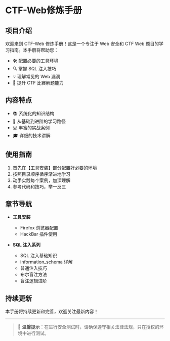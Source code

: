 # CTF-Web修炼手册

## 项目介绍

欢迎来到 CTF-Web 修炼手册！这是一个专注于 Web 安全和 CTF Web 题目的学习指南。本手册将帮助您：

- 🛠️ 配置必要的工具环境
- 🔍 掌握 SQL 注入技巧
- 💡 理解常见的 Web 漏洞
- 🎯 提升 CTF 比赛解题能力

## 内容特点

- 📚 系统化的知识结构
- 🔰 从基础到进阶的学习路径
- 💻 丰富的实战案例
- 🎓 详细的技术讲解

## 使用指南

1. 首先在【工具安装】部分配置好必要的环境
2. 按照目录顺序循序渐进地学习
3. 动手实践每个案例，加深理解
4. 参考代码和技巧，举一反三

## 章节导航

- **工具安装**
  - Firefox 浏览器配置
  - HackBar 插件使用

- **SQL 注入系列**
  - SQL 注入基础知识
  - information_schema 详解
  - 普通注入技巧
  - 布尔盲注方法
  - 盲注逻辑进阶

## 持续更新

本手册将持续更新和完善，欢迎关注最新内容！

---

> 🔔 **温馨提示**：在进行安全测试时，请确保遵守相关法律法规，只在授权的环境中进行测试。